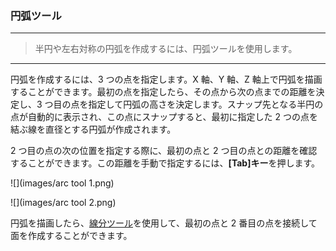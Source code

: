 

### 円弧ツール

---

> 半円や左右対称の円弧を作成するには、円弧ツールを使用します。

---

円弧を作成するには、3 つの点を指定します。X 軸、Y 軸、Z 軸上で円弧を描画することができます。最初の点を指定したら、その点から次の点までの距離を決定し、3 つ目の点を指定して円弧の高さを決定します。スナップ先となる半円の点が自動的に表示され、この点にスナップすると、最初に指定した 2 つの点を結ぶ線を直径とする円弧が作成されます。

2 つ目の点の次の位置を指定する際に、最初の点と 2 つ目の点との距離を確認することができます。この距離を手動で指定するには、**[Tab]キー**を押します。

![](images/arc tool 1.png)

![](images/arc tool 2.png)

円弧を描画したら、[線分ツール](line-tool.md)を使用して、最初の点と 2 番目の点を接続して面を作成することができます。

